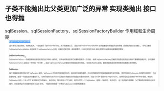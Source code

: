 ## 子类不能抛出比父类更加广泛的异常  实现类抛出  接口也得抛



sqlSession、sqlSessionFactory、sqlSessionFactoryBuilder  作用域和生命周期
![img.png](img.png)
